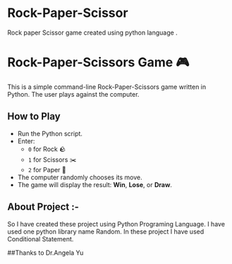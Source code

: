 # Rock-Paper-Scissor
Rock paper Scissor game created using python language .
# Rock-Paper-Scissors Game 🎮

This is a simple command-line Rock-Paper-Scissors game written in Python. The user plays against the computer.

## How to Play

- Run the Python script.
- Enter:
  - `0` for Rock 🪨
  - `1` for Scissors ✂️
  - `2` for Paper 📄
- The computer randomly chooses its move.
- The game will display the result: **Win**, **Lose**, or **Draw**.

## About Project :- 
So I have created these project using Python Programing Language. 
I have used one python library name Random.
In these project I have used Conditional Statement.


##Thanks to Dr.Angela Yu 


